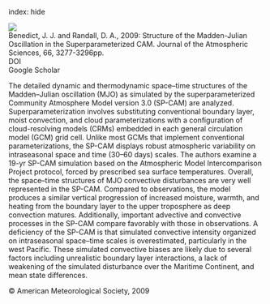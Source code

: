 index: hide

<div class="Citation">
    <div class="Citation-thumb CitationThumb-linked"  data-href="https://doi.org/10.1175/2009jas3030.1">
      <img src="https://static.claimspace.cloud/climate-study-static/refs/thumbs/7/Benedict_and_Randall_2009-thumb.png" />
    </div>

  <div class="Citation-body">
    <div class="Citation-text">Benedict, J. J. and Randall, D. A., 2009: Structure of the Madden-Julian Oscillation in the Superparameterized CAM. <span class="Article-journal">Journal of the Atmospheric Sciences, </span><span class="Article-volume">66, </span>3277-3296pp.</div>
    <div class="Citation-links">
      <div class="CitationLink" data-href="https://doi.org/10.1175/2009jas3030.1">
        <div class="CitationLink-icon CitationLink-Doi"></div>
        <div class="CitationLink-text">DOI</div>
      </div>
      <div class="CitationLink" data-href="https://scholar.google.com/scholar?q=10.1175/2009jas3030.1">
        <div class="CitationLink-icon CitationLink-Scholar"></div>
        <div class="CitationLink-text">Google Scholar</div>
      </div>
    </div>
  </div>
</div>

The detailed dynamic and thermodynamic space–time structures of the Madden–Julian oscillation (MJO) as simulated by the superparameterized Community Atmosphere Model version 3.0 (SP-CAM) are analyzed. Superparameterization involves substituting conventional boundary layer, moist convection, and cloud parameterizations with a configuration of cloud-resolving models (CRMs) embedded in each general circulation model (GCM) grid cell. Unlike most GCMs that implement conventional parameterizations, the SP-CAM displays robust atmospheric variability on intraseasonal space and time (30–60 days) scales. The authors examine a 19-yr SP-CAM simulation based on the Atmospheric Model Intercomparison Project protocol, forced by prescribed sea surface temperatures. Overall, the space–time structures of MJO convective disturbances are very well represented in the SP-CAM. Compared to observations, the model produces a similar vertical progression of increased moisture, warmth, and heating from the boundary layer to the upper troposphere as deep convection matures. Additionally, important advective and convective processes in the SP-CAM compare favorably with those in observations. A deficiency of the SP-CAM is that simulated convective intensity organized on intraseasonal space–time scales is overestimated, particularly in the west Pacific. These simulated convective biases are likely due to several factors including unrealistic boundary layer interactions, a lack of weakening of the simulated disturbance over the Maritime Continent, and mean state differences.

<div class="Citation-copy">
&copy; American Meteorological Society, 2009
</div>